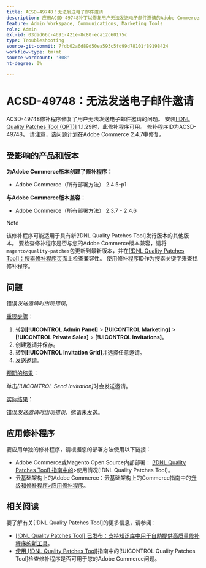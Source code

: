 ```yaml
---
title: ACSD-49748：无法发送电子邮件邀请
description: 应用ACSD-49748补丁以修复用户无法发送电子邮件邀请的Adobe Commerce问题。
feature: Admin Workspace, Communications, Marketing Tools
role: Admin
exl-id: 03dad66c-4691-421e-8c80-eca12c60175c
type: Troubleshooting
source-git-commit: 7fdb02a6d89d50ea593c5fd99d78101f89198424
workflow-type: tm+mt
source-wordcount: '308'
ht-degree: 0%

---
```


# ACSD-49748：无法发送电子邮件邀请

ACSD-49748修补程序修复了用户无法发送电子邮件邀请的问题。 安装[[!DNL Quality Patches Tool (QPT)]](https://experienceleague.adobe.com/en/docs/commerce-operations/tools/quality-patches-tool/quality-patches-tool-to-self-serve-quality-patches) 1.1.29时，此修补程序可用。 修补程序ID为ACSD-49748。 请注意，该问题计划在Adobe Commerce 2.4.7中修复。

## 受影响的产品和版本

**为Adobe Commerce版本创建了修补程序：**

* Adobe Commerce（所有部署方法） 2.4.5-p1

**与Adobe Commerce版本兼容：**

* Adobe Commerce（所有部署方法） 2.3.7 - 2.4.6

>[!NOTE]
>
>该修补程序可能适用于具有新[!DNL Quality Patches Tool]发行版本的其他版本。 要检查修补程序是否与您的Adobe Commerce版本兼容，请将`magento/quality-patches`包更新到最新版本，并在[[!DNL Quality Patches Tool]：搜索修补程序页面](https://experienceleague.adobe.com/tools/commerce-quality-patches/index.html)上检查兼容性。 使用修补程序ID作为搜索关键字来查找修补程序。

## 问题

错误&#x200B;*发送邀请时出现错误*。

<u>重现步骤</u>：

1. 转到&#x200B;**[!UICONTROL Admin Panel]** > **[!UICONTROL Marketing]** > **[!UICONTROL Private Sales]** > **[!UICONTROL Invitations]**。
1. 创建邀请并保存。
1. 转到&#x200B;**[!UICONTROL Invitation Grid]**&#x200B;并选择任意邀请。
1. 发送邀请。

<u>预期的结果</u>：

单击&#x200B;*[!UICONTROL Send Invitation]*&#x200B;时会发送邀请。

<u>实际结果</u>：

错误&#x200B;*发送邀请时出现错误*，邀请未发送。

## 应用修补程序

要应用单独的修补程序，请根据您的部署方法使用以下链接：

* Adobe Commerce或Magento Open Source内部部署： [[!DNL Quality Patches Tool] 指南中的](/help/tools/quality-patches-tool/usage.md)>使用情况[!DNL Quality Patches Tool]。
* 云基础架构上的Adobe Commerce：云基础架构上的Commerce指南中的[升级和修补程序>应用修补程序](https://experienceleague.adobe.com/docs/commerce-cloud-service/user-guide/develop/upgrade/apply-patches.html)。

## 相关阅读

要了解有关[!DNL Quality Patches Tool]的更多信息，请参阅：

* [[!DNL Quality Patches Tool] 已发布：支持知识库中用于自助提供高质量修补程序的新工具](https://experienceleague.adobe.com/en/docs/commerce-operations/tools/quality-patches-tool/quality-patches-tool-to-self-serve-quality-patches)。
* [使用 [!DNL Quality Patches Tool]](/help/tools/quality-patches-tool/patches-available-in-qpt/check-patch-for-magento-issue-with-magento-quality-patches.md)指南中的[!UICONTROL Quality Patches Tool]检查修补程序是否可用于您的Adobe Commerce问题。
